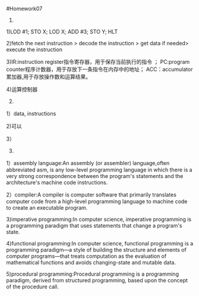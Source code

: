 #Homework07

1.
1)LOD #1; STO X; LOD X; ADD #3; STO Y; HLT

2)fetch the next instruction > decode the instruction > get data if needed> execute the instruction

3)IR:instruction register指令寄存器，用于保存当前执行的指令 ； PC:program counter程序计数器，用于存放下一条指令在内存中的地址； ACC：accumulator累加器,用于存放操作数和运算结果。

4)运算控制器

2.
1）data, instructions

2)可以

3）

3.
1）assembly language:An assembly (or assembler) language,often abbreviated asm, is any low-level programming language in which there is a very strong correspondence between the program's statements and the architecture's machine code instructions.

2）compiler:A compiler is computer software that primarily translates computer code from a high-level programming language to machine code to create an executable program.

3)imperative programming:In computer science, imperative programming is a programming paradigm that uses statements that change a program's state. 

4)functional programming:In computer science, functional programming is a programming paradigm—a style of building the structure and elements of computer programs—that treats computation as the evaluation of mathematical functions and avoids changing-state and mutable data. 

5)procedural programming:Procedural programming is a programming paradigm, derived from structured programming, based upon the concept of the procedure call. 